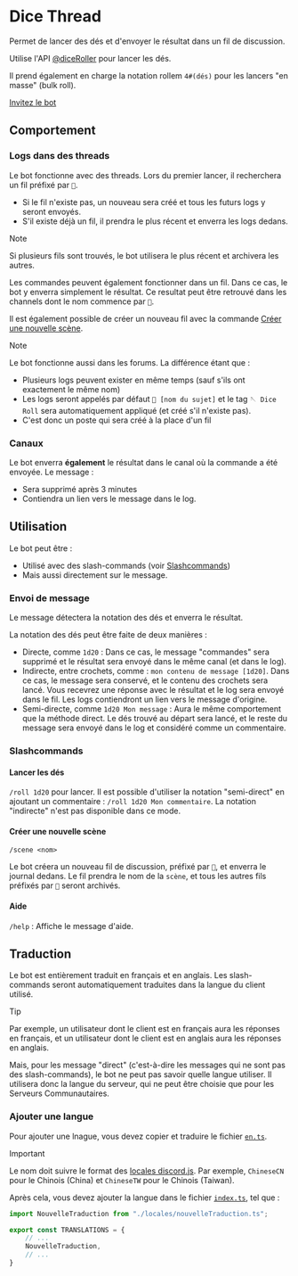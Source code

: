 # Dice Thread

Permet de lancer des dés et d'envoyer le résultat dans un fil de discussion.

Utilise l'API [@diceRoller](https://dice-roller.github.io/documentation/) pour lancer les dés.

Il prend également en charge la notation rollem `4#(dés)` pour les lancers "en masse" (bulk roll).

[Invitez le bot](https://discord.com/api/oauth2/authorize?client_id=1182819335878754385&permissions=395137215504&scope=bot+applications.commands)

## Comportement
### Logs dans des threads

Le bot fonctionne avec des threads. Lors du premier lancer, il recherchera un fil préfixé par `🎲`.
- Si le fil n'existe pas, un nouveau sera créé et tous les futurs logs y seront envoyés.
- S'il existe déjà un fil, il prendra le plus récent et enverra les logs dedans.

> [!NOTE]
> Si plusieurs fils sont trouvés, le bot utilisera le plus récent et archivera les autres.

Les commandes peuvent également fonctionner dans un fil. Dans ce cas, le bot y enverra simplement le résultat. Ce resultat peut être retrouvé dans les channels dont le nom commence par `🎲`.

Il est également possible de créer un nouveau fil avec la commande [Créer une nouvelle scène](#créer-une-nouvelle-scène).

> [!NOTE]
> Le bot fonctionne aussi dans les forums. La différence étant que :
> - Plusieurs logs peuvent exister en même temps (sauf s'ils ont exactement le même nom)
> - Les logs seront appelés par défaut `🎲 [nom du sujet]` et le tag `🪡 Dice Roll` sera automatiquement appliqué (et créé s'il n'existe pas).
> - C'est donc un poste qui sera créé à la place d'un fil

### Canaux

Le bot enverra **également** le résultat dans le canal où la commande a été envoyée. Le message :
- Sera supprimé après 3 minutes
- Contiendra un lien vers le message dans le log.

## Utilisation

Le bot peut être :
- Utilisé avec des slash-commands (voir [Slashcommands](#slashcommands))
- Mais aussi directement sur le message.

### Envoi de message

Le message détectera la notation des dés et enverra le résultat.

La notation des dés peut être faite de deux manières :
- Directe, comme `1d20` : Dans ce cas, le message "commandes" sera supprimé et le résultat sera envoyé dans le même canal (et dans le log).
- Indirecte, entre crochets, comme : `mon contenu de message [1d20]`. Dans ce cas, le message sera conservé, et le contenu des crochets sera lancé. Vous recevrez une réponse avec le résultat et le log sera envoyé dans le fil. Les logs contiendront un lien vers le message d'origine.
- Semi-directe, comme `1d20 Mon message` : Aura le même comportement que la méthode direct. Le dés trouvé au départ sera lancé, et le reste du message sera envoyé dans le log et considéré comme un commentaire.

### Slashcommands
#### Lancer les dés

`/roll 1d20` pour lancer.
Il est possible d'utiliser la notation "semi-direct" en ajoutant un commentaire : `/roll 1d20 Mon commentaire`. La notation "indirecte" n'est pas disponible dans ce mode.

#### Créer une nouvelle scène

`/scene <nom>`

Le bot créera un nouveau fil de discussion, préfixé par `🎲`, et enverra le journal dedans. Le fil prendra le nom de la `scène`, et tous les autres fils préfixés par `🎲` seront archivés.

#### Aide

`/help` : Affiche le message d'aide.

## Traduction

Le bot est entièrement traduit en français et en anglais.
Les slash-commands seront automatiquement traduites dans la langue du client utilisé.

> [!TIP]
> Par exemple, un utilisateur dont le client est en français aura les réponses en français, et un utilisateur dont le client est en anglais aura les réponses en anglais.

Mais, pour les message "direct" (c'est-à-dire les messages qui ne sont pas des slash-commands), le bot ne peut pas savoir quelle langue utiliser. Il utilisera donc la langue du serveur, qui ne peut être choisie que pour les Serveurs Communautaires.

### Ajouter une langue

Pour ajouter une lnague, vous devez copier et traduire le fichier [`en.ts`](./src/localizations/locales/en.ts).

> [!IMPORTANT]
> Le nom doit suivre le format des [locales discord.js](https://github.com/discordjs/discord-api-types/blob/main/rest/common.ts#L300).
> Par exemple, `ChineseCN` pour le Chinois (China) et `ChineseTW` pour le Chinois (Taiwan).

Après cela, vous devez ajouter la langue dans le fichier [`index.ts`](./src/localizations/index.ts), tel que :
```ts
import NouvelleTraduction from "./locales/nouvelleTraduction.ts";

export const TRANSLATIONS = {
	// ...
	NouvelleTraduction,
	// ...
}
```